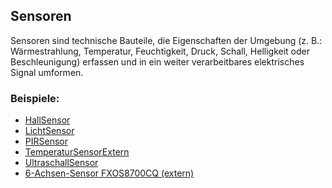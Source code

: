 Sensoren
--------

Sensoren sind technische Bauteile, die Eigenschaften der Umgebung (z. B.: Wärmestrahlung, Temperatur, Feuchtigkeit, Druck, Schall, Helligkeit oder Beschleunigung) erfassen und in ein weiter verarbeitbares elektrisches Signal umformen.

### Beispiele:

* [HallSensor](HallSensor/)
* [LichtSensor](LichtSensor/)
* [PIRSensor](PIRSensor/)
* [TemperaturSensorExtern](TemperaturSensorExtern/)
* [UltraschallSensor](UltraschallSensor/)
* [6-Achsen-Sensor FXOS8700CQ (extern)](https://developer.mbed.org/teams/NXP/code/Hello_FXOS8700Q/file/518e61df67d7/main.cpp)